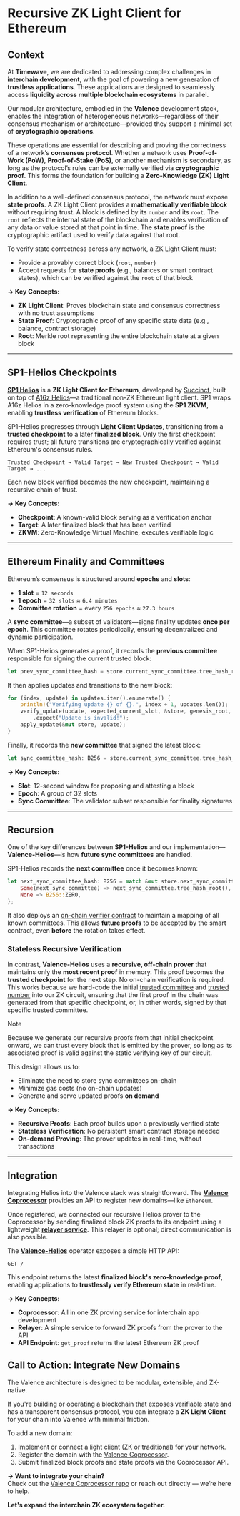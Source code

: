 # Recursive ZK Light Client for Ethereum

## Context

At **Timewave**, we are dedicated to addressing complex challenges in **interchain development**, with the goal of powering a new generation of **trustless applications**. These applications are designed to seamlessly access **liquidity across multiple blockchain ecosystems** in parallel.

Our modular architecture, embodied in the **Valence** development stack, enables the integration of heterogeneous networks—regardless of their consensus mechanism or architecture—provided they support a minimal set of **cryptographic operations**.

These operations are essential for describing and proving the correctness of a network’s **consensus protocol**. Whether a network uses **Proof-of-Work (PoW)**, **Proof-of-Stake (PoS)**, or another mechanism is secondary, as long as the protocol’s rules can be externally verified via **cryptographic proof**. This forms the foundation for building a **Zero-Knowledge (ZK) Light Client**.

In addition to a well-defined consensus protocol, the network must expose **state proofs**. A ZK Light Client provides a **mathematically verifiable block** without requiring trust. A block is defined by its `number` and its `root`. The `root` reflects the internal state of the blockchain and enables verification of any data or value stored at that point in time. The **state proof** is the cryptographic artifact used to verify data against that root.

To verify state correctness across any network, a ZK Light Client must:

- Provide a provably correct block (`root`, `number`)
- Accept requests for **state proofs** (e.g., balances or smart contract states), which can be verified against the `root` of that block

**→ Key Concepts:**  
- **ZK Light Client**: Proves blockchain state and consensus correctness with no trust assumptions  
- **State Proof**: Cryptographic proof of any specific state data (e.g., balance, contract storage)  
- **Root**: Merkle root representing the entire blockchain state at a given block  

---

## SP1-Helios Checkpoints

[**SP1 Helios**](https://github.com/succinctlabs/sp1-helios) is a **ZK Light Client for Ethereum**, developed by [Succinct](https://succinct.xyz), built on top of [A16z Helios](https://github.com/a16z/helios)—a traditional non-ZK Ethereum light client. SP1 wraps A16z Helios in a zero-knowledge proof system using the **SP1 ZKVM**, enabling **trustless verification** of Ethereum blocks.

SP1-Helios progresses through **Light Client Updates**, transitioning from a **trusted checkpoint** to a later **finalized block**. Only the first checkpoint requires trust; all future transitions are cryptographically verified against Ethereum's consensus rules.

```text
Trusted Checkpoint → Valid Target → New Trusted Checkpoint → Valid Target → ...
```

Each new block verified becomes the new checkpoint, maintaining a recursive chain of trust.

**→ Key Concepts:**  
- **Checkpoint**: A known-valid block serving as a verification anchor  
- **Target**: A later finalized block that has been verified  
- **ZKVM**: Zero-Knowledge Virtual Machine, executes verifiable logic  

---

## Ethereum Finality and Committees

Ethereum’s consensus is structured around **epochs** and **slots**:

- **1 slot** = `12 seconds`  
- **1 epoch** = `32 slots` ≈ `6.4 minutes`  
- **Committee rotation** = every `256 epochs` ≈ `27.3 hours`

A **sync committee**—a subset of validators—signs finality updates **once per epoch**. This committee rotates periodically, ensuring decentralized and dynamic participation.

When SP1-Helios generates a proof, it records the **previous committee** responsible for signing the current trusted block:

```rust
let prev_sync_committee_hash = store.current_sync_committee.tree_hash_root();
```

It then applies updates and transitions to the new block:

```rust
for (index, update) in updates.iter().enumerate() {
    println!("Verifying update {} of {}.", index + 1, updates.len());
    verify_update(update, expected_current_slot, &store, genesis_root, &forks)
        .expect("Update is invalid!");
    apply_update(&mut store, update);
}
```

Finally, it records the **new committee** that signed the latest block:

```rust
let sync_committee_hash: B256 = store.current_sync_committee.tree_hash_root();
```

**→ Key Concepts:**  
- **Slot**: 12-second window for proposing and attesting a block  
- **Epoch**: A group of 32 slots  
- **Sync Committee**: The validator subset responsible for finality signatures  

---

## Recursion

One of the key differences between **SP1-Helios** and our implementation—**Valence-Helios**—is how **future sync committees** are handled.

SP1-Helios records the **next committee** once it becomes known:

```rust
let next_sync_committee_hash: B256 = match &mut store.next_sync_committee {
    Some(next_sync_committee) => next_sync_committee.tree_hash_root(),
    None => B256::ZERO,
};
```

It also deploys an [on-chain verifier contract](https://github.com/succinctlabs/sp1-helios/blob/main/contracts/src/SP1Helios.sol) to maintain a mapping of all known committees. This allows **future proofs** to be accepted by the smart contract, even **before** the rotation takes effect.

### Stateless Recursive Verification

In contrast, **Valence-Helios** uses a **recursive, off-chain prover** that maintains only the **most recent proof** in memory. This proof becomes the **trusted checkpoint** for the next step. No on-chain verification is required. This works because we hard-code the initial [trusted committee](https://github.com/timewave-computer/valence-helios/blob/eab9832f03dba13c37fd63e711ee58e688ab644f/recursion/circuit/src/main.rs#L15) and [trusted number](https://github.com/timewave-computer/valence-helios/blob/eab9832f03dba13c37fd63e711ee58e688ab644f/recursion/circuit/src/main.rs#L19) into our ZK circuit, ensuring that the first proof in the chain was generated from that specific checkpoint, or, in other words, signed by that specific trusted committee.

>[!NOTE]
> Because we generate our recursive proofs from that initial checkpoint onward,
> we can trust every block that is emitted by the prover, so long as its associated proof
> is valid against the static verifying key of our circuit.

This design allows us to:

- Eliminate the need to store sync committees on-chain
- Minimize gas costs (no on-chain updates)
- Generate and serve updated proofs **on demand**

**→ Key Concepts:**  
- **Recursive Proofs**: Each proof builds upon a previously verified state  
- **Stateless Verification**: No persistent smart contract storage needed  
- **On-demand Proving**: The prover updates in real-time, without transactions  

---

## Integration

Integrating Helios into the Valence stack was straightforward. The [**Valence Coprocessor**](https://github.com/timewave-computer/valence-coprocessor) provides an API to register new domains—like `Ethereum`.

Once registered, we connected our recursive Helios prover to the Coprocessor by sending finalized block ZK proofs to its endpoint using a lightweight [**relayer service**](https://github.com/timewave-computer/helios-proof-relayer/blob/392686582b73685fa28ebe9139b50ac6abf2b5ab/src/main.rs#L12). This relayer is optional; direct communication is also possible.

The [**Valence-Helios**](https://github.com/timewave-computer/valence-helios) operator exposes a simple HTTP API:

```
GET /
```

This endpoint returns the latest **finalized block's zero-knowledge proof**, enabling applications to **trustlessly verify Ethereum state** in real-time.

**→ Key Concepts:**  
- **Coprocessor**: All in one ZK proving service for interchain app development 
- **Relayer**: A simple service to forward ZK proofs from the prover to the API  
- **API Endpoint**: `get_proof` returns the latest Ethereum ZK proof  


## Call to Action: Integrate New Domains

The Valence architecture is designed to be modular, extensible, and ZK-native.

If you're building or operating a blockchain that exposes verifiable state and has a transparent consensus protocol, you can integrate a **ZK Light Client** for your chain into Valence with minimal friction.

To add a new domain:

1. Implement or connect a light client (ZK or traditional) for your network.
2. Register the domain with the [Valence Coprocessor](https://github.com/timewave-computer/valence-coprocessor).
3. Submit finalized block proofs and state proofs via the Coprocessor API.

**→ Want to integrate your chain?**  
Check out the [Valence Coprocessor repo](https://github.com/timewave-computer/valence-coprocessor) or reach out directly — we’re here to help.

**Let's expand the interchain ZK ecosystem together.**
